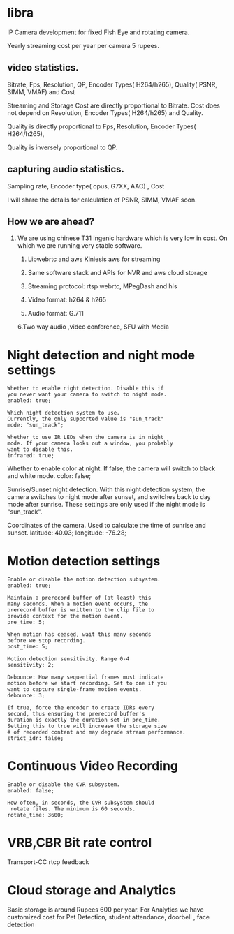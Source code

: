 # libra
IP Camera development for fixed Fish Eye and rotating camera. 

Yearly streaming cost per year per camera 5 rupees.


## video statistics.

Bitrate, Fps, Resolution, QP, Encoder Types( H264/h265), Quality( PSNR, SIMM, VMAF)  and Cost

Streaming and Storage Cost are directly proportional to Bitrate.  Cost does not depend on  Resolution, Encoder Types( H264/h265) and Quality.

Quality is directly proportional to  Fps,  Resolution, Encoder Types( H264/h265),  

Quality is inversely proportional to QP.

 
## capturing audio statistics.
Sampling rate, Encoder type( opus, G7XX, AAC) , Cost


I will share the details for  calculation of PSNR, SIMM, VMAF soon.



## How we are ahead?

1. We are using chinese T31 ingenic hardware which is very low in cost. On which we are running very stable software.
   
   1. Libwebrtc and aws Kiniesis aws for streaming 

   2. Same software stack and APIs for NVR and aws cloud storage

   3. Streaming protocol: rtsp webrtc, MPegDash and hls 
   
   4. Video format: h264 & h265 

   5. Audio format:  G.711 

   6.Two way audio ,video conference,  SFU with Media
   

# Night detection and night mode settings

    Whether to enable night detection. Disable this if
    you never want your camera to switch to night mode.
    enabled: true;

    Which night detection system to use.
    Currently, the only supported value is "sun_track"
    mode: "sun_track";

    Whether to use IR LEDs when the camera is in night
    mode. If your camera looks out a window, you probably
    want to disable this.
    infrared: true;

   Whether to enable color at night. If false, the
   camera will switch to black and white mode.
   color: false;


   Sunrise/Sunset night detection.
   With this night detection system, the camera switches
   to night mode after sunset, and switches back to day
   mode after sunrise. These settings are only used if
   the night mode is "sun_track".

   Coordinates of the camera. Used to calculate
   the time of sunrise and sunset.
   latitude: 40.03;
   longitude: -76.28;


  # Motion detection settings

    Enable or disable the motion detection subsystem.
    enabled: true;

    Maintain a prerecord buffer of (at least) this
    many seconds. When a motion event occurs, the
    prerecord buffer is written to the clip file to
    provide context for the motion event.
    pre_time: 5;

    When motion has ceased, wait this many seconds
    before we stop recording.
    post_time: 5;

    Motion detection sensitivity. Range 0-4
    sensitivity: 2;
    
    Debounce: How many sequential frames must indicate
    motion before we start recording. Set to one if you
    want to capture single-frame motion events.
    debounce: 3;

    If true, force the encoder to create IDRs every
    second, thus ensuring the prerecord buffer's
    duration is exactly the duration set in pre_time.
    Setting this to true will increase the storage size
    # of recorded content and may degrade stream performance.
    strict_idr: false;


  # Continuous Video Recording

    Enable or disable the CVR subsystem.
    enabled: false;

    How often, in seconds, the CVR subsystem should
     rotate files. The minimum is 60 seconds.
    rotate_time: 3600;

   # VRB,CBR Bit rate control
   Transport-CC rtcp feedback
    
  # Cloud storage and Analytics
   Basic storage is around Rupees 600 per year.  For Analytics we have customized cost for Pet Detection, student attendance, doorbell , face detection

   


